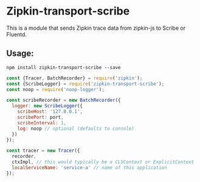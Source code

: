 # Zipkin-transport-scribe

This is a module that sends Zipkin trace data from zipkin-js to Scribe or Fluentd.

## Usage:

`npm install zipkin-transport-scribe --save`

```javascript
const {Tracer, BatchRecorder} = require('zipkin');
const {ScribeLogger} = require('zipkin-transport-scribe');
const noop = require('noop-logger');

const scribeRecorder = new BatchRecorder({
  logger: new ScribeLogger({
    scribeHost: '127.0.0.1',
    scribePort: port,
    scribeInterval: 1,
    log: noop // optional (defaults to console)
  })
});

const tracer = new Tracer({
  recorder,
  ctxImpl, // this would typically be a CLSContext or ExplicitContext
  localServiceName: 'service-a' // name of this application
});
```
